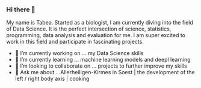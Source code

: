 ### Hi there 👋

My name is Tabea. Started as a biologist, I am currently diving into the field of Data Science. It is the perfect intersection of science, statistics, programming, data analysis and evaluation for me. I am super excited to work in this field and participate in fascinating projects. 

- 🔭 I’m currently working on ... my Data Science skills
- 🌱 I’m currently learning ... machine learning models and deepl learning
- 👯 I’m looking to collaborate on ... projects to further improve my skills
- 💬 Ask me about ...Allerheiligen-Kirmes in Soest | the development of the left / right body axis | cooking
